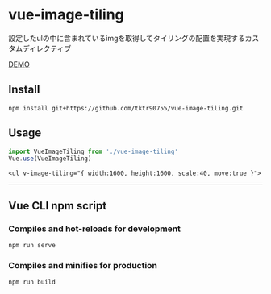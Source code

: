 # vue-image-tiling 
設定したulの中に含まれているimgを取得してタイリングの配置を実現するカスタムディレクティブ

[DEMO](https://tktr90755.github.io/vue-image-tiling/)

## Install
```
npm install git+https://github.com/tktr90755/vue-image-tiling.git
```

## Usage
```js
import VueImageTiling from './vue-image-tiling'
Vue.use(VueImageTiling)
```

```vue
<ul v-image-tiling="{ width:1600, height:1600, scale:40, move:true }">
```

---
## Vue CLI npm script

### Compiles and hot-reloads for development
```
npm run serve
```

### Compiles and minifies for production
```
npm run build
```